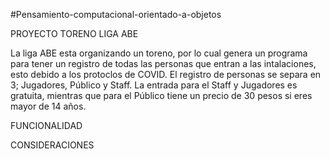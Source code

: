 #Pensamiento-computacional-orientado-a-objetos


PROYECTO TORENO LIGA ABE

La liga ABE esta organizando un toreno, por lo cual genera un programa para tener un registro de todas las personas que entran a las intalaciones, esto debido a los protoclos de COVID. El registro de personas se separa en 3; Jugadores, Público y Staff. La entrada para el Staff y Jugadores es gratuita, mientras que para el Público tiene un precio de 30 pesos si eres mayor de 14 años.

FUNCIONALIDAD

CONSIDERACIONES
